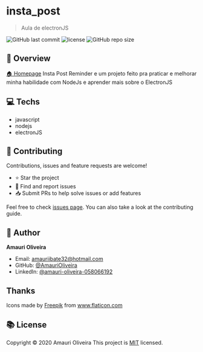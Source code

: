 # insta_post

<!--
![banner](log.com)
 -->

> Aula de electronJS

![GitHub last commit](https://img.shields.io/github/last-commit/AmauriOliveira/Aulas-ElectronJS)
![license](https://img.shields.io/github/license/AmauriOliveira/Aulas-ElectronJS)
![GitHub repo size](https://img.shields.io/github/repo-size/AmauriOliveira/Aulas-ElectronJS)

## :telescope: Overview

[🏠 Homepage](https://github.com/AmauriOliveira/Aulas-ElectronJS)
Insta Post Reminder e um projeto feito pra praticar e melhorar minha habilidade com NodeJs e aprender mais sobre o ElectronJS

## :computer: Techs

- javascript
- nodejs
- electronJS

## :star2: Contributing

Contributions, issues and feature requests are welcome!

- ⭐️ Star the project
- 🐛 Find and report issues
- 📥 Submit PRs to help solve issues or add features

Feel free to check [issues page](https://github.com/AmauriOliveira/Aulas-ElectronJS/issues). You can also take a look at the contributing guide.

## :bow: Author

**Amauri Oliveira**

- Email: amauriibate32@hotmail.com
- GitHub: [@AmauriOliveira](https://github.com/AmauriOliveira)
- LinkedIn: [@amauri-oliveira-058066192](https://linkedin.com/in/amauri-oliveira-058066192)

## Thanks

<div>Icons made by <a href="https://www.freepik.com" title="Freepik">Freepik</a> from <a href="https://www.flaticon.com/" title="Flaticon">www.flaticon.com</a></div>

## :books: License

Copyright © 2020 Amauri Oliveira
This project is [MIT](license) licensed.
